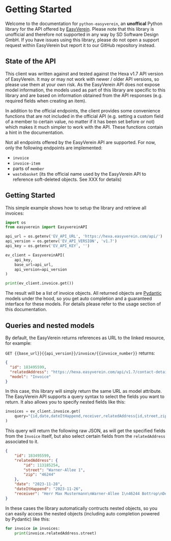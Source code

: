 # Getting Started

Welcome to the documentation for `python-easyverein`, an **unoffical** Python library for the API offered by
[EasyVerein](https://easyverein.com). Please note that this library is unofficial and therefore not supported
in any way by SD Software Design GmbH. If you have issues using this library, please do not open a support request
within EasyVerein but report it to our GitHub repository instead.

## State of the API

This client was written against and tested against the Hexa v1.7 API version of EasyVerein. It may or may not work
with newer / older API versions, so please use them at your own risk. As the EasyVerein API does not expose model
information, the models used as part of this library are specific to this library and are based on information obtained
from the API responses (e.g. required fields when creating an item).

In addition to the official endpoints, the client provides some convenience functions that are not included in the 
official API (e.g. setting a custom field of a member to certain value, no matter if it has been set before or not)
which makes it much simpler to work with the API. These functions contain a hint in the documentation.

Not all endpoints offered by the EasyVerein API are supported. For now, only the following endpoints are implemented:

* `invoice`
* `invoice-item`
* parts of `member`
* `wastebasket` (its the official name used by the EasyVerein API to reference soft-deleted objects. See XXX for details)

## Getting Started

This simple example shows how to setup the library and retrieve all invoices:

```python
import os
from easyverein import EasyvereinAPI

api_url = os.getenv('EV_API_URL', 'https://hexa.easyverein.com/api/')
api_version = os.getenv('EV_API_VERSION', 'v1.7')
api_key = os.getenv('EV_API_KEY', '')

ev_client = EasyvereinAPI(
    api_key,
    base_url=api_url,
    api_version=api_version
)

print(ev_client.invoice.get())
```

The result will be a list of invoice objects. All returned objects are [Pydantic](https://pydantic.dev) models under
the hood, so you get auto completion and a guaranteed interface for these models. For details please refer to the usage
section of this documentation.

## Queries and nested models

By default, the EasyVerein returns references as URL to the linked resource, for example:

`GET {{base_url}}{{api_version}}/invoice/{{invoice_number}}` returns:

```json
{
  "id": 183495599,
  "relatedAddress": "https://hexa.easyverein.com/api/v1.7/contact-details/113185254",
  "model": "Invoice"
}
```

In this case, this library will simply return the same URL as model attribute. The EasyVerein API supports a query
syntax to select the fields you want to return. It also allows you to specify nested fields like this:

```python
invoices = ev_client.invoice.get(
    query="{id,date,dateItHappend,receiver,relatedAddress{id,street,zip}}"
)
```

This query will return the following raw JSON, as will get the specified fields from the `Invoice` itself, but also
select certain fields from the `relatedAddress` associated to it.

```json
{
    "id": 183495599,
    "relatedAddress": {
        "id": 113185254,
        "street": "Warner-Allee 1",
        "zip": "46244"
    },
    "date": "2023-11-28",
    "dateItHappend": "2023-11-26",
    "receiver": "Herr Max Mustermann\nWarner-Allee 1\n46244 Bottrop\nDeutschland"
}
```

In these cases the library automatically contructs nested objects, so you can easily access the nested objects
(including auto completion powered by Pydantic) like this:

```python
for invoice in invoices:
    print(invoice.relatedAddress.street)
```
